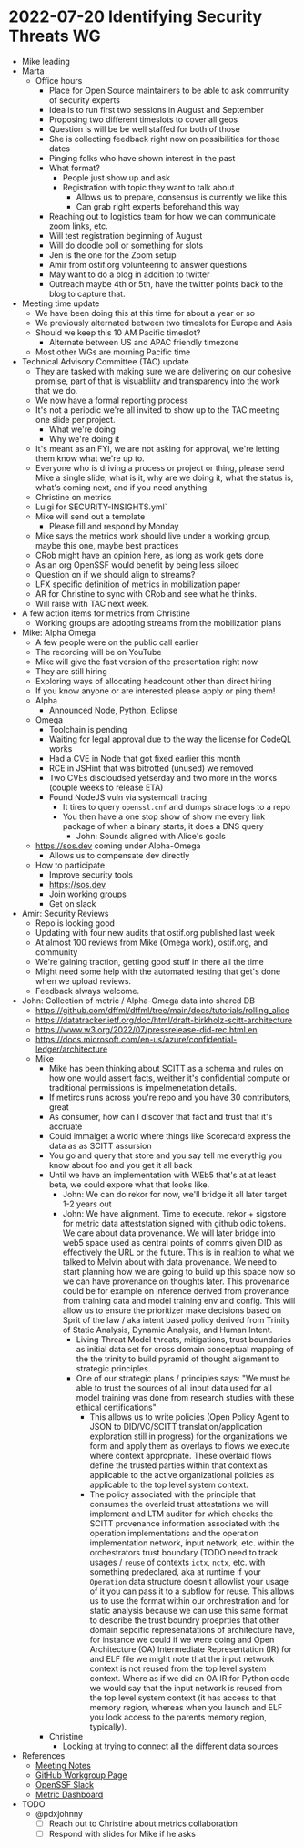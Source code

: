 # 2022-07-20 Identifying Security Threats WG

- Mike leading
- Marta
  - Office hours
    - Place for Open Source maintainers to be able to ask community of security experts
    - Idea is to run first two sessions in August and September
    - Proposing two different timeslots to cover all geos
    - Question is will be be well staffed for both of those
    - She is collecting feedback right now on possibilities for those dates
    - Pinging folks who have shown interest in the past
    - What format?
      - People just show up and ask
      - Registration with topic they want to talk about
        - Allows us to prepare, consensus is currently we like this
        - Can grab right experts beforehand this way
    - Reaching out to logistics team for how we can communicate
      zoom links, etc.
    - Will test registration beginning of August
    - Will do doodle poll or something for slots
    - Jen is the one for the Zoom setup
    - Amir from ostif.org volunteering to answer questions
    - May want to do a blog in addition to twitter
    - Outreach maybe 4th or 5th, have the twitter points back
      to the blog to capture that.
- Meeting time update
  - We have been doing this at this time for about a year or so
  - We previously alternated between two timeslots for Europe and Asia
  - Should we keep this 10 AM Pacific timeslot?
    - Alternate between US and APAC friendly timezone
  - Most other WGs are morning Pacific time
- Technical Advisory Committee (TAC) update
  - They are tasked with making sure we are delivering on our
    cohesive promise, part of that is visuabliity and transparency
    into the work that we do.
  - We now have a formal reporting process
  - It's not a periodic we're all invited to show up to the TAC meeting
    one slide per project.
     - What we're doing
     - Why we're doing it
  - It's meant as an FYI, we are not asking for approval, we're letting them
    know what we're up to.
  - Everyone who is driving a process or project or thing, please send Mike
    a single slide, what is it, why are we doing it, what the status is,
    what's coming next, and if you need anything
  - Christine on metrics
  - Luigi for SECURITY-INSIGHTS.yml`
  - Mike will send out a template
    - Please fill and respond by Monday
  - Mike says the metrics work should live under a working group, maybe this one, maybe best practices
  - CRob might have an opinion here, as long as work gets done
  - As an org OpenSSF would benefit by being less siloed
  - Question on if we should align to streams?
  - LFX specific definition of metrics in mobilization paper
  - AR for Christine to sync with CRob and see what he thinks.
  - Will raise with TAC next week.
- A few action items for metrics from Christine
  - Working groups are adopting streams from the mobilization plans
- Mike: Alpha Omega
  - A few people were on the public call earlier
  - The recording will be on YouTube
  - Mike will give the fast version of the presentation right now
  - They are still hiring
  - Exploring ways of allocating headcount other than direct hiring
  - If you know anyone or are interested please apply or ping them!
  - Alpha
    - Announced Node, Python, Eclipse
  - Omega
    - Toolchain is pending
    - Waiting for legal approval due to the way the license for CodeQL works
    - Had a CVE in Node that got fixed earlier this month
    - RCE in JSHint that was bitrotted (unused) we removed
    - Two CVEs discloudsed yetserday and two more in the works (couple weeks to release ETA)
    - Found NodeJS vuln via systemcall tracing
      - It tires to query `openssl.cnf` and dumps strace logs to a repo
      - You then have a one stop show of show me every link package of when a binary starts, it does a DNS query
        - John: Sounds aligned with Alice's goals
  - https://sos.dev coming under Alpha-Omega
    - Allows us to compensate dev directly
  - How to participate
    - Improve security tools
    - https://sos.dev
    - Join working groups
    - Get on slack
- Amir: Security Reviews
  - Repo is looking good
  - Updating with four new audits that ostif.org published last week
  - At almost 100 reviews from Mike (Omega work), ostif.org, and community
  - We're gaining traction, getting good stuff in there all the time
  - Might need some help with the automated testing that get's done
    when we upload reviews.
  - Feedback always welcome.
- John: Collection of metric / Alpha-Omega data into shared DB
  - https://github.com/dffml/dffml/tree/main/docs/tutorials/rolling_alice
  - https://datatracker.ietf.org/doc/html/draft-birkholz-scitt-architecture
  - https://www.w3.org/2022/07/pressrelease-did-rec.html.en
  - https://docs.microsoft.com/en-us/azure/confidential-ledger/architecture
  - Mike
    - Mike has been thinking about SCITT as a schema and rules on how one would assert facts, weither it's confidential compute or traditional permissions is impelmenetation details.
    - If metircs runs across you're repo and you have 30 contributors, great
    - As consumer, how can I discover that fact and trust that it's accruate
    - Could immaiget a world where things like Scorecard express the data as as SCITT assursion
    - You go and query that store and you say tell me everythig you know about foo and you get it all back
    - Until we have an implementation with WEb5 that's at at least beta, we could expore what that looks like.
      - John: We can do rekor for now, we'll bridge it all later target 1-2 years out
      - John: We have alignment. Time to execute. rekor + sigstore for metric data atteststation signed with github odic tokens. We care about data provenance. We will later bridge into web5 space used as central points of comms given DID as effectively  the URL or the future. This is in realtion to what we talked to Melvin about with data provenance. We need to start planning how we are going to build up this space now so we can have provenance on thoughts later. This provenance could be for example on inference derived from provenance from training data and model training env and config. This will allow us to ensure the prioritizer make decisions based on Sprit of the law / aka intent based policy derived from Trinity of Static Analysis, Dynamic Analysis, and Human Intent.
        - Living Threat Model threats, mitigations, trust boundaries as initial data set for cross domain conceptual mapping of the the trinity to build pyramid of thought alignment to strategic principles.
        - One of our strategic plans / principles says: "We must be able to trust the sources of all input data used for all model training was done from research studies with these ethical certifications"
          - This allows us to write policies (Open Policy Agent to JSON to DID/VC/SCITT translation/application exploration still in progress) for the organizations we form and apply them as overlays to flows we execute where context appropriate. These overlaid flows define the trusted parties within that context as applicable to the active organizational policies as applicable to the top level system context.
          - The policy associated with the principle that consumes the overlaid trust attestations we will implement and LTM auditor for which checks the SCITT provenance information associated with the operation implementations and the operation implementation network, input network, etc. within the orchestrators trust boundary (TODO need to track usages / `reuse` of contexts `ictx`, `nctx`, etc. with something predeclared, aka at runtime if your `Operation` data structure doesn't allowlist your usage of it you can pass it to a subflow for reuse. This allows us to use the format within our orchrestration and for static analysis because we can use this same format to describe the trust boundry proeprties that other domain sepcific represenatations of architecture have, for instance we could if we were doing and Open Architecture (OA) Intermediate Representation (IR) for and ELF file we might note that the input network context is not reused from the top level system context. Where as if we did an OA IR for Python code we would say that the input network is reused from the top level system context (it has access to that memory region, whereas when you launch and ELF you look access to the parents memory region, typically).
    - Christine
      - Looking at trying to connect all the different data sources
- References
  - [Meeting Notes](https://docs.google.com/document/d/1AfI0S6VjBCO0ZkULCYZGHuzzW8TPqO3zYxRjzmKvUB4/edit?usp=sharing)
  - [GitHub Workgroup Page](https://github.com/ossf/wg-identifying-security-threats)
  - [OpenSSF Slack](https://slack.openssf.org)
  - [Metric Dashboard](https://metrics.openssf.org)
- TODO
  - @pdxjohnny
    - [ ] Reach out to Christine about metrics collaboration
    - [ ] Respond with slides for Mike if he asks